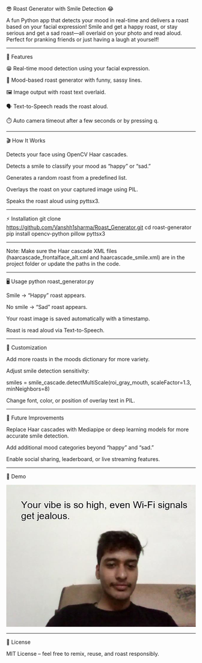 😎 Roast Generator with Smile Detection 😂

A fun Python app that detects your mood in real-time and delivers a roast based on your facial expression! Smile and get a happy roast, or stay serious and get a sad roast—all overlaid on your photo and read aloud. Perfect for pranking friends or just having a laugh at yourself!
_____________________________________________________________________________________________________________________________________________________________________________________________________________________
🚀 Features

😁 Real-time mood detection using your facial expression.

🤪 Mood-based roast generator with funny, sassy lines.

🖼️ Image output with roast text overlaid.

🗣️ Text-to-Speech reads the roast aloud.

⏱️ Auto camera timeout after a few seconds or by pressing q.
_____________________________________________________________________________________________________________________________________________________________________________________________________________________

🎬 How It Works

Detects your face using OpenCV Haar cascades.

Detects a smile to classify your mood as “happy” or “sad.”

Generates a random roast from a predefined list.

Overlays the roast on your captured image using PIL.

Speaks the roast aloud using pyttsx3.
_____________________________________________________________________________________________________________________________________________________________________________________________________________________

⚡ Installation
git clone <https://github.com/Vanshh1sharma/Roast_Generator.git>
cd roast-generator
pip install opencv-python pillow pyttsx3
_____________________________________________________________________________________________________________________________________________________________________________________________________________________
Note: Make sure the Haar cascade XML files (haarcascade_frontalface_alt.xml and haarcascade_smile.xml) are in the project folder or update the paths in the code.
_____________________________________________________________________________________________________________________________________________________________________________________________________________________

🖥️ Usage
python roast_generator.py

Smile → “Happy” roast appears.

No smile → “Sad” roast appears.

Your roast image is saved automatically with a timestamp.

Roast is read aloud via Text-to-Speech.
_____________________________________________________________________________________________________________________________________________________________________________________________________________________

🎨 Customization

Add more roasts in the moods dictionary for more variety.

Adjust smile detection sensitivity:

smiles = smile_cascade.detectMultiScale(roi_gray_mouth, scaleFactor=1.3, minNeighbors=8)


Change font, color, or position of overlay text in PIL.
_____________________________________________________________________________________________________________________________________________________________________________________________________________________

🔮 Future Improvements

Replace Haar cascades with Mediapipe or deep learning models for more accurate smile detection.

Add additional mood categories beyond “happy” and “sad.”

Enable social sharing, leaderboard, or live streaming features.
_____________________________________________________________________________________________________________________________________________________________________________________________________________________

📸 Demo

![My Roast](THE_FINAL_ROAST_1758460926.jpg)
_____________________________________________________________________________________________________________________________________________________________________________________________________________________

📝 License

MIT License – feel free to remix, reuse, and roast responsibly.
